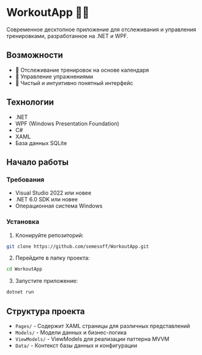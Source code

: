 # WorkoutApp 🏋️‍♂️

Современное десктопное приложение для отслеживания и управления тренировками, разработанное на .NET и WPF.

## Возможности

- 📅 Отслеживание тренировок на основе календаря
- 💪 Управление упражнениями
- 🎨 Чистый и интуитивно понятный интерфейс

## Технологии

- .NET
- WPF (Windows Presentation Foundation)
- C#
- XAML
- База данных SQLite

## Начало работы

### Требования

- Visual Studio 2022 или новее
- .NET 6.0 SDK или новее
- Операционная система Windows

### Установка

1. Клонируйте репозиторий:
```bash
git clone https://github.com/semesoff/WorkoutApp.git
```

2. Перейдите в папку проекта:
```bash
cd WorkoutApp
```

3. Запустите приложение:
```bash
dotnet run
```

## Структура проекта

- `Pages/` - Содержит XAML страницы для различных представлений
- `Models/` - Модели данных и бизнес-логика
- `ViewModels/` - ViewModels для реализации паттерна MVVM
- `Data/` - Контекст базы данных и конфигурации

